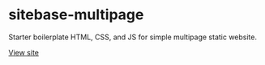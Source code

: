 # sitebase-multipage
Starter boilerplate HTML, CSS, and JS for simple multipage static website.

[View site](https://emancornma.github.io/sitebase-multipage/)
